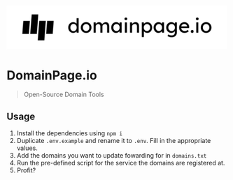 ![DomainPage.io Logo](./static/domainpage-logo.svg)
# DomainPage.io
> Open-Source Domain Tools

## Usage

1. Install the dependencies using `npm i`
2. Duplicate `.env.example` and rename it to `.env`. Fill in the appropriate values.
3. Add the domains you want to update fowarding for in `domains.txt`
4. Run the pre-defined script for the service the domains are registered at.
5. Profit?
